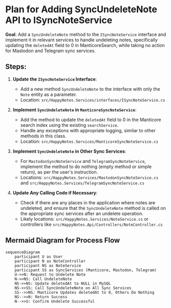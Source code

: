 # Plan for Adding SyncUndeleteNote API to ISyncNoteService

**Goal**: Add a `SyncUndeleteNote` method to the `ISyncNoteService` interface and implement it in relevant services to handle undeleting notes, specifically updating the `deletedAt` field to 0 in ManticoreSearch, while taking no action for Mastodon and Telegram sync services.

## Steps:

1. **Update the `ISyncNoteService` Interface**:
   - Add a new method `SyncUndeleteNote` to the interface with only the `Note` entity as a parameter.
   - Location: `src/HappyNotes.Services/interfaces/ISyncNoteService.cs`

2. **Implement `SyncUndeleteNote` in `ManticoreSyncNoteService`**:
   - Add the method to update the `deletedAt` field to 0 in the Manticore search index using the existing `searchService`.
   - Handle any exceptions with appropriate logging, similar to other methods in this class.
   - Location: `src/HappyNotes.Services/ManticoreSyncNoteService.cs`

3. **Implement `SyncUndeleteNote` in Other Sync Services**:
   - For `MastodonSyncNoteService` and `TelegramSyncNoteService`, implement the method to do nothing (empty method or simple return), as per the user's instruction.
   - Locations: `src/HappyNotes.Services/MastodonSyncNoteService.cs` and `src/HappyNotes.Services/TelegramSyncNoteService.cs`

4. **Update Any Calling Code if Necessary**:
   - Check if there are any places in the application where notes are undeleted, and ensure that the `SyncUndeleteNote` method is called on the appropriate sync services after an undelete operation.
   - Likely locations: `src/HappyNotes.Services/NoteService.cs` or controllers like `src/HappyNotes.Api/Controllers/NoteController.cs`

## Mermaid Diagram for Process Flow

```mermaid
sequenceDiagram
    participant U as User
    participant N as NoteController
    participant NS as NoteService
    participant SS as SyncServices (Manticore, Mastodon, Telegram)
    U->>N: Request to Undelete Note
    N->>NS: Call UndeleteNote
    NS->>NS: Update deletedAt to NULL in MySQL
    NS->>SS: Call SyncUndeleteNote on All Sync Services
    SS-->>NS: Manticore Updates deletedAt to 0, Others Do Nothing
    NS-->>N: Return Success
    N-->>U: Confirm Undelete Successful